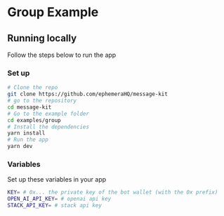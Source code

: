 # Group Example

## Running locally

Follow the steps below to run the app

### Set up

```bash [cmd]
# Clone the repo
git clone https://github.com/ephemeraHQ/message-kit
# go to the repository
cd message-kit
# Go to the example folder
cd examples/group
# Install the dependencies
yarn install
# Run the app
yarn dev
```

### Variables

Set up these variables in your app

```bash [cmd]
KEY= # 0x... the private key of the bot wallet (with the 0x prefix)
OPEN_AI_API_KEY= # openai api key
STACK_API_KEY= # stack api key
```
